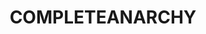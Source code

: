 ---
title: COMPLETEANARCHY
crosslinks:
- TOTALCOMMUNALISM
- FULLCOMMUNISM
- Anarchism
- Ultraleft
- socialism
- Anarcho_Capitalism
- shitleftistssay
- EnoughBrocialistSpam
- xkcd
- The_Donald
- ANI_COMMUNISM
- Anarchy101
- ChapoTrapHouse
- Drama
- FULLDISCOURSE
- COMPLETEANIMEARCHY
- pics
- seddit
---